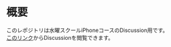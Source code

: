 # 概要

このレポジトリは水曜スクールiPhoneコースのDiscussion用です。<br>
[このリンク](https://github.com/LiT-Wed21st/discussions/discussions)からDiscussionを閲覧できます。
